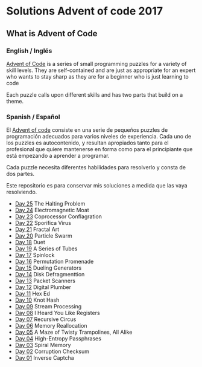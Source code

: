 # Solutions Advent of code 2017

## What is Advent of Code

### English / Inglés

[Advent of Code](https://adventofcode.com/) is a series of small programming
puzzles for a variety of skill levels. They are self-contained and are just as
appropriate for an expert who wants to stay sharp as they are for a beginner
who is just learning to code

Each puzzle calls upon different skills and has
two parts that build on a theme.

### Spanish / Español

El [Advent of code](https://adventofcode.com/) consiste en una serie de 
pequeños puzzles de programación adecuados para varios niveles de experiencia. 
Cada uno de los puzzles es autocontenido, y resultan apropiados
tanto para el profesional que quiere mantenerse en forma como para el
principiante que está empezando a aprender a programar. 

Cada puzzle necesita diferentes habilidades para resolverlo y consta de dos
partes.

Este repositorio es para conservar mis soluciones a medida que las vaya
resolviendo.

 - [Day 25](./day25/) The Halting Problem
 - [Day 24](./day24/) Electromagnetic Moat
 - [Day 23](./day23/) Coprocessor Conflagration
 - [Day 22](./day22/) Sporifica Virus
 - [Day 21](./day21/) Fractal Art
 - [Day 20](./day20/) Particle Swarm
 - [Day 18](./day18/) Duet
 - [Day 19](./day19/) A Series of Tubes
 - [Day 17](./day17/) Spinlock
 - [Day 16](./day16/) Permutation Promenade
 - [Day 15](./day15/) Dueling Generators 
 - [Day 14](./day14/) Disk Defragmenttion 
 - [Day 13](./day13/) Packet Scanners
 - [Day 12](./day12/) Digital Plumber
 - [Day 11](./day11/) Hex Ed
 - [Day 10](./day10/) Knot Hash
 - [Day 09](./day09/) Stream Processing
 - [Day 08](./day08/) I Heard You Like Registers
 - [Day 07](./day07/) Recursive Circus
 - [Day 06](./day06/) Memory Reallocation 
 - [Day 05](./day05/) A Maze of Twisty Trampolines, All Alike
 - [Day 04](./day04/) High-Entropy Passphrases
 - [Day 03](./day03/) Spiral Memory 
 - [Day 02](./day02/) Corruption Checksum
 - [Day 01](./day01/) Inverse Captcha

